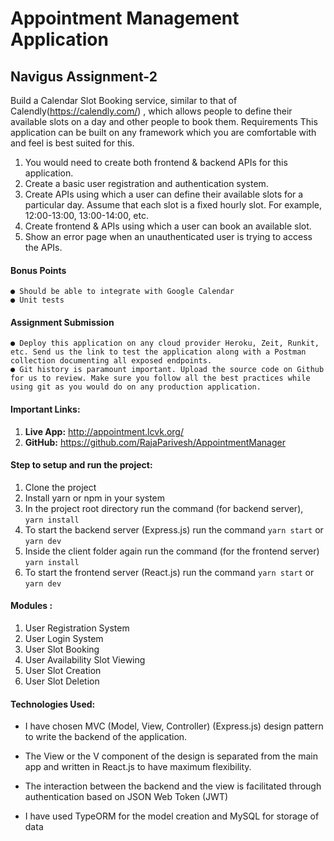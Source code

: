 # Appointment Management Application

## Navigus Assignment-2
Build a Calendar Slot Booking service, similar to that of Calendly(https://calendly.com/) , which 
allows people to define their available slots on a day and other people to book them. 
Requirements 
This application can be built on any framework which you are comfortable with and feel is best 
suited for this. 
1. You would need to create both frontend & backend APIs for this application. 
2. Create a basic user registration and authentication system. 
3. Create APIs using which a user can define their available slots for a particular day. Assume 
that each slot is a fixed hourly slot. For example, 12:00-13:00, 13:00-14:00, etc. 
4. Create frontend & APIs using which a user can book an available slot.
5. Show an error page when an unauthenticated user is trying to access the APIs. 

#### Bonus Points
    ● Should be able to integrate with Google Calendar 
    ● Unit tests 
#### Assignment Submission
    ● Deploy this application on any cloud provider Heroku, Zeit, Runkit, etc. Send us the link to test the application along with a Postman collection documenting all exposed endpoints. 
    ● Git history is paramount important. Upload the source code on Github for us to review. Make sure you follow all the best practices while using git as you would do on any production application. 

#### Important Links:
1. **Live App:**  http://appointment.lcvk.org/ 
2. **GitHub:**  https://github.com/RajaParivesh/AppointmentManager

#### Step to setup and run the project:
1. Clone the project
2. Install yarn or npm in your system
3. In the project root directory run the command (for backend server),  
`yarn install`
4. To start the backend server (Express.js) run the command `yarn start` or `yarn dev`  
5. Inside the client folder again run the command (for the frontend server)
`yarn install`  
6. To start the frontend server (React.js) run the command `yarn start` or `yarn dev`

#### Modules :
1. User Registration System
2. User Login System
3. User Slot Booking
4. User Availability Slot Viewing
5. User Slot Creation
6. User Slot Deletion
      
#### Technologies Used: 
* I have chosen MVC (Model, View, Controller) (Express.js) design pattern to write the backend of the application. 

* The View or the V component of the design is separated from the main app and written in React.js to have maximum flexibility. 

* The interaction between the backend and the view is facilitated through authentication based on JSON Web Token (JWT) 

* I have used TypeORM for the model creation and MySQL for storage of data